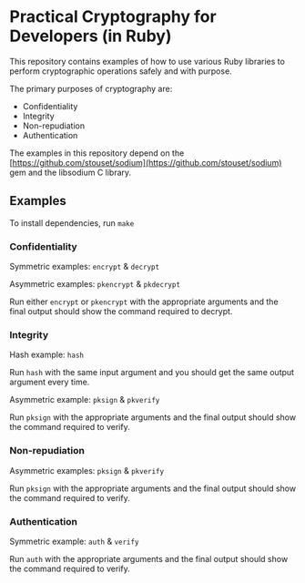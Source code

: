 # Practical Cryptography for Developers (in Ruby)

This repository contains examples of how to use various Ruby libraries to perform cryptographic operations safely and with purpose. 

The primary purposes of cryptography are:

- Confidentiality
- Integrity
- Non-repudiation
- Authentication

The examples in this repository depend on the [https://github.com/stouset/sodium](https://github.com/stouset/sodium) gem and the libsodium C library.

## Examples

To install dependencies, run `make`

### Confidentiality

Symmetric examples: `encrypt` & `decrypt`

Asymmetric examples: `pkencrypt` & `pkdecrypt`

Run either `encrypt` or `pkencrypt` with the appropriate arguments and the final output should show the command required to decrypt.

### Integrity

Hash example: `hash`

Run `hash` with the same input argument and you should get the same output argument every time.

Asymmetric example: `pksign` & `pkverify`

Run `pksign` with the appropriate arguments and the final output should show the command required to verify.

### Non-repudiation

Asymmetric examples: `pksign` & `pkverify`

Run `pksign` with the appropriate arguments and the final output should show the command required to verify.

### Authentication

Symmetric example: `auth` & `verify`

Run `auth` with the appropriate arguments and the final output should show the command required to verify.


